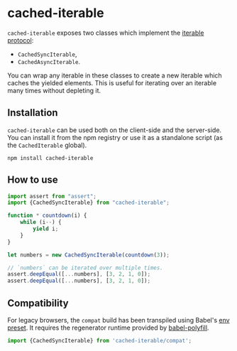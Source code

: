 # cached-iterable

`cached-iterable` exposes two classes which implement the [iterable
protocol][]:

  - `CachedSyncIterable`,
  - `CachedAsyncIterable`.

You can wrap any iterable in these classes to create a new iterable which
caches the yielded elements. This is useful for iterating over an iterable many
times without depleting it.

[iterable protocol]: https://developer.mozilla.org/en-US/docs/Web/JavaScript/Reference/Iteration_protocols#The_iterable_protocol

## Installation

`cached-iterable` can be used both on the client-side and the server-side.  You
can install it from the npm registry or use it as a standalone script (as the
`CachedIterable` global).

    npm install cached-iterable

## How to use

```js
import assert from "assert";
import {CachedSyncIterable} from "cached-iterable";

function * countdown(i) {
    while (i--) {
        yield i;
    }
}

let numbers = new CachedSyncIterable(countdown(3));

// `numbers` can be iterated over multiple times.
assert.deepEqual([...numbers], [3, 2, 1, 0]);
assert.deepEqual([...numbers], [3, 2, 1, 0]);
```

## Compatibility

For legacy browsers, the `compat` build has been transpiled using Babel's [env
preset][]. It requires the regenerator runtime provided by [babel-polyfill][].

```javascript
import {CachedSyncIterable} from 'cached-iterable/compat';
```

[env preset]: https://babeljs.io/docs/plugins/preset-env/
[babel-polyfill]: https://babeljs.io/docs/usage/polyfill/
